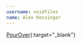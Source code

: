 ---username: voidfilesname: Alex Kessinger---[PourOver](https://adn-pourover.appspot.com/signup/){:target="_blank"}